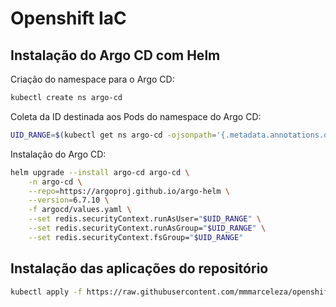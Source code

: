 # Openshift IaC

## Instalação do Argo CD com Helm

Criação do namespace para o Argo CD:

```bash
kubectl create ns argo-cd
```

Coleta da ID destinada aos Pods do namespace do Argo CD:

```bash
UID_RANGE=$(kubectl get ns argo-cd -ojsonpath='{.metadata.annotations.openshift\.io\/sa\.scc\.uid-range}' | cut -d / -f 1)
```

Instalação do Argo CD:

```bash
helm upgrade --install argo-cd argo-cd \
    -n argo-cd \
    --repo=https://argoproj.github.io/argo-helm \
    --version=6.7.10 \
    -f argocd/values.yaml \
    --set redis.securityContext.runAsUser="$UID_RANGE" \
    --set redis.securityContext.runAsGroup="$UID_RANGE" \
    --set redis.securityContext.fsGroup="$UID_RANGE"
```

## Instalação das aplicações do repositório

```bash
kubectl apply -f https://raw.githubusercontent.com/mmmarceleza/openshift-iac/main/clusters/ocp-hml/ocp-hml-application.yaml
```
